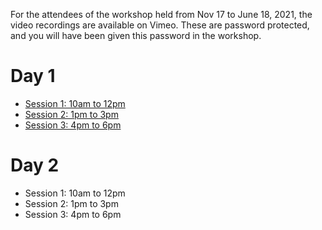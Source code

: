 For the attendees of the workshop held from Nov 17 to June 18, 2021, the video recordings are available on Vimeo.
These are password protected, and you will have been given this password in the workshop.

# Day 1

* [Session 1: 10am to 12pm](https://vimeo.com/646861046)
* [Session 2: 1pm to 3pm](https://vimeo.com/646925824)
* [Session 3: 4pm to 6pm](https://vimeo.com/647011331)

# Day 2

* Session 1: 10am to 12pm
* Session 2: 1pm to 3pm
* Session 3: 4pm to 6pm

